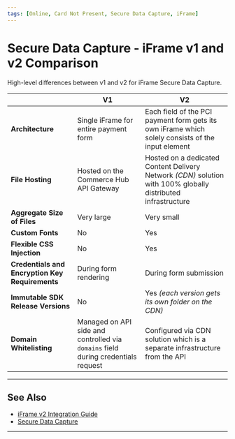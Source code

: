 ```yaml
---
tags: [Online, Card Not Present, Secure Data Capture, iFrame]
---
```


# Secure Data Capture - iFrame v1 and v2 Comparison

High-level differences between v1 and v2 for iFrame Secure Data Capture.

| | V1 | V2 |
| -- | -- | -- |
| **Architecture** | Single iFrame for entire payment form | Each field of the PCI payment form gets its own iFrame which solely consists of the input element |
| **File Hosting** | Hosted on the Commerce Hub API Gateway | Hosted on a dedicated Content Delivery Network *(CDN)* solution with 100% globally distributed infrastructure |
| **Aggregate Size of Files** | Very large | Very small |
| **Custom Fonts** | No | Yes |
| **Flexible CSS Injection** | No | Yes |
| **Credentials and Encryption Key Requirements** | During form rendering | During form submission |
| **Immutable SDK Release Versions** | No | Yes *(each version gets its own folder on the CDN)* |
| **Domain Whitelisting** | Managed on API side and controlled via `domains` field during credentials request | Configured via CDN solution which is a separate infrastructure from the API |

---

## See Also

- [iFrame v2 Integration Guide](?path=docs/Online-Mobile-Digital/Secure-Data-Capture/iFrame-JS/iFrame-Request.md)
- [Secure Data Capture](?path=docs/Online-Mobile-Digital/Secure-Data-Capture/Secure-Data-Capture.md)

---

